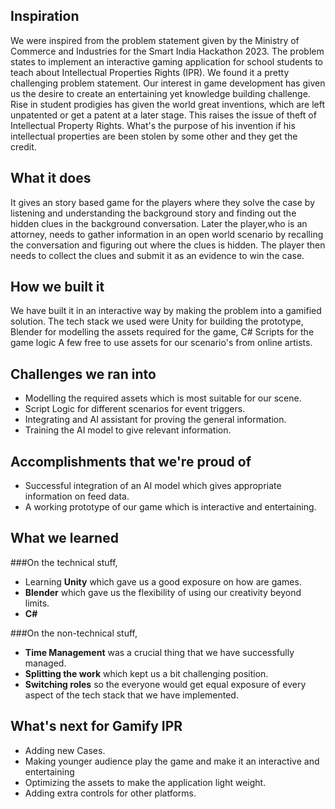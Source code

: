 ## Inspiration

We were inspired from the problem statement given by the Ministry of Commerce and Industries for the Smart India Hackathon 2023. The problem states to implement an interactive gaming application for school students to teach about Intellectual Properties Rights (IPR). We found it a pretty challenging problem statement. Our interest in game development has given us the desire to create an entertaining yet knowledge building challenge. Rise in student prodigies has given the world great inventions, which are left unpatented or get a patent at a later stage. This raises the issue of theft of Intellectual Property Rights. What's the purpose of his invention if his intellectual properties are been stolen by some other and they get the credit.


## What it does

It gives an story based game for the players where they solve the case by listening and understanding the background story and finding out the hidden clues in the background conversation. Later the player,who is an attorney, needs to gather information in an open world scenario by recalling the conversation and figuring out where the clues is hidden. The player then needs to collect the clues and submit it as an evidence to win the case.

## How we built it

We have built it in an interactive way by making the problem into a gamified solution. The tech stack we used were 
Unity for building the prototype,
Blender for modelling the assets required for the game,
C# Scripts for the game logic 
A few free to use assets for our scenario's from online artists.

## Challenges we ran into

- Modelling the required assets which is most suitable for our scene. 
- Script Logic for different scenarios for event triggers.
- Integrating and AI assistant for proving the general information.
- Training the AI model to give relevant information.

## Accomplishments that we're proud of

- Successful integration of an AI model which gives appropriate information on feed data.
- A working prototype of our game which is interactive and entertaining.

## What we learned

###On the technical stuff,
- Learning **Unity** which gave us a good exposure on how are games.
- **Blender** which gave us the flexibility of using our creativity beyond limits.
- **C#** 

###On the non-technical stuff,
- **Time Management** was a crucial thing that we have successfully managed.
- **Splitting the work** which kept us a bit challenging position.
- **Switching roles** so the everyone would get equal exposure of every aspect of the tech stack that we have implemented.

## What's next for Gamify IPR

- Adding new Cases.
- Making younger audience play the game and make it an interactive and entertaining
- Optimizing the assets to make the application light weight.
- Adding extra controls for other platforms.
